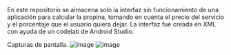 En este repositorio se almacena solo la interfaz sin funcionamiento de una aplicación para calcular la propina, tomando en cuenta el precio del servicio y el porcentaje que el usuario quiera dejar.
La interfaz fue creada en XML con ayuda de un codelab de Android Studio.

Capturas de pantalla.
![image](https://github.com/user-attachments/assets/e0cd9798-6212-4dc1-9332-f7bc1146c895)
![image](https://github.com/user-attachments/assets/9d53fe5b-82b8-479e-aa71-00e8003c8e38)
